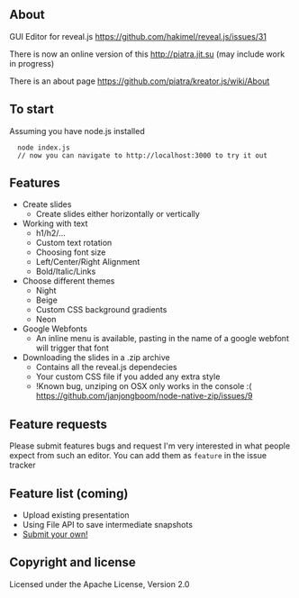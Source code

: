 ## About

GUI Editor for reveal.js
https://github.com/hakimel/reveal.js/issues/31

There is now an online version of this 
http://piatra.jit.su (may include work in progress)

There is an about page https://github.com/piatra/kreator.js/wiki/About

## To start

Assuming you have node.js installed

````
  node index.js
  // now you can navigate to http://localhost:3000 to try it out
````

## Features

* Create slides
	* Create slides either horizontally or vertically
* Working with text
	* h1/h2/...
	* Custom text rotation
	* Choosing font size
	* Left/Center/Right Alignment
	* Bold/Italic/Links
* Choose different themes
	* Night
	* Beige
	* Custom CSS background gradients
	* Neon
* Google Webfonts
	* An inline menu is available, pasting in the name of a google webfont will trigger that font
* Downloading the slides in a .zip archive
	* Contains all the reveal.js dependecies
	* Your custom CSS file if you added any extra style
	* !Known bug, unziping on OSX only works in the console :( https://github.com/janjongboom/node-native-zip/issues/9

## Feature requests

Please submit features bugs and request I'm very interested in what people expect from such an editor.
You can add them as `feature` in the issue tracker

## Feature list (coming)

* Upload existing presentation
* Using File API to save intermediate snapshots
* [Submit your own!](https://github.com/piatra/kreator.js/issues?state=open)

## Copyright and license

Licensed under the Apache License, Version 2.0
